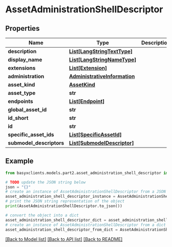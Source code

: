# AssetAdministrationShellDescriptor


## Properties

Name | Type | Description | Notes
------------ | ------------- | ------------- | -------------
**description** | [**List[LangStringTextType]**](LangStringTextType.md) |  | [optional] 
**display_name** | [**List[LangStringNameType]**](LangStringNameType.md) |  | [optional] 
**extensions** | [**List[Extension]**](Extension.md) |  | [optional] 
**administration** | [**AdministrativeInformation**](AdministrativeInformation.md) |  | [optional] 
**asset_kind** | [**AssetKind**](AssetKind.md) |  | [optional] 
**asset_type** | **str** |  | [optional] 
**endpoints** | [**List[Endpoint]**](Endpoint.md) |  | [optional] 
**global_asset_id** | **str** |  | [optional] 
**id_short** | **str** |  | [optional] 
**id** | **str** |  | 
**specific_asset_ids** | [**List[SpecificAssetId]**](SpecificAssetId.md) |  | [optional] 
**submodel_descriptors** | [**List[SubmodelDescriptor]**](SubmodelDescriptor.md) |  | [optional] 

## Example

```python
from basyxclients.models.part2.asset_administration_shell_descriptor import AssetAdministrationShellDescriptor

# TODO update the JSON string below
json = "{}"
# create an instance of AssetAdministrationShellDescriptor from a JSON string
asset_administration_shell_descriptor_instance = AssetAdministrationShellDescriptor.from_json(json)
# print the JSON string representation of the object
print(AssetAdministrationShellDescriptor.to_json())

# convert the object into a dict
asset_administration_shell_descriptor_dict = asset_administration_shell_descriptor_instance.to_dict()
# create an instance of AssetAdministrationShellDescriptor from a dict
asset_administration_shell_descriptor_from_dict = AssetAdministrationShellDescriptor.from_dict(asset_administration_shell_descriptor_dict)
```
[[Back to Model list]](../README.md#documentation-for-models) [[Back to API list]](../README.md#documentation-for-api-endpoints) [[Back to README]](../README.md)


